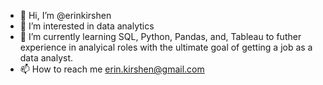 - 👋 Hi, I’m @erinkirshen
- 👀 I’m interested in data analytics
- 🌱 I’m currently learning SQL, Python, Pandas, and, Tableau to futher experience in analyical roles with the ultimate goal of getting a job as a data analyst.
- 📫 How to reach me erin.kirshen@gmail.com

<!---
erinkirshen/erinkirshen is a ✨ special ✨ repository because its `README.md` (this file) appears on your GitHub profile.
You can click the Preview link to take a look at your changes.
--->
